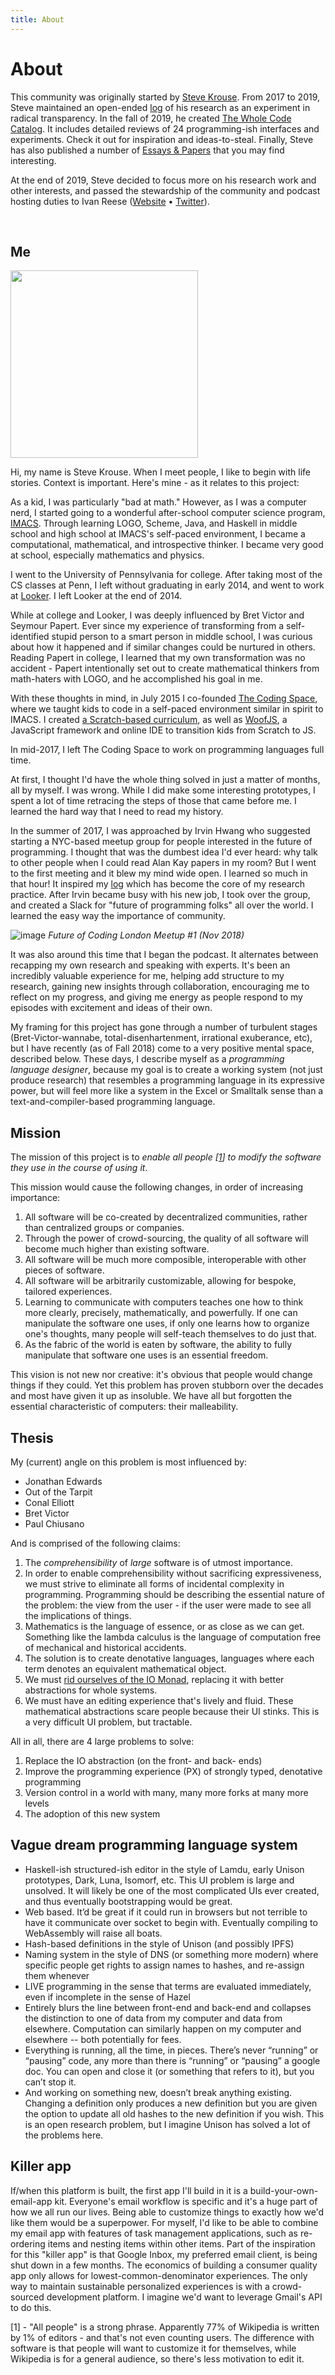 ```yaml
---
title: About
---
```


# About

This community was originally started by [Steve Krouse](https://stevekrouse.com). From 2017 to 2019, Steve maintained an open-ended [log](/log) of his research as an experiment in radical transparency. In the fall of 2019, he created [The Whole Code Catalog](/catalog). It includes detailed reviews of 24 programming-ish interfaces and experiments. Check it out for inspiration and ideas-to-steal. Finally, Steve has also published a number of [Essays & Papers](/essays-papers) that you may find interesting.

At the end of 2019, Steve decided to focus more on his research work and other interests, and passed the stewardship of the community and podcast hosting duties to Ivan Reese ([Website](https://ivanish.ca) • [Twitter](https://twitter.com/spiralganglion)).

<br>

## Me

<img src="https://user-images.githubusercontent.com/2288939/50344796-70be6c00-0524-11e9-8e01-5d3c6ae89ff7.png" height="300px">

Hi, my name is Steve Krouse. When I meet people, I like to begin with life stories. Context is important. Here's mine - as it relates to this project:

As a kid, I was particularly "bad at math." However, as I was a computer nerd, I started going to a wonderful after-school computer science program, [IMACS](https://imacs.org). Through learning LOGO, Scheme, Java, and Haskell in middle school and high school at IMACS's self-paced environment, I became a computational, mathematical, and introspective thinker. I became very good at school, especially mathematics and physics.

I went to the University of Pennsylvania for college. After taking most of the CS classes at Penn, I left without graduating in early 2014, and went to work at [Looker](https://looker.com). I left Looker at the end of 2014.

While at college and Looker, I was deeply influenced by Bret Victor and Seymour Papert. Ever since my experience of transforming from a self-identified stupid person to a smart person in middle school, I was curious about how it happened and if similar changes could be nurtured in others. Reading Papert in college, I learned that my own transformation was no accident - Papert intentionally set out to create mathematical thinkers from math-haters with LOGO, and he accomplished his goal in me.

With these thoughts in mind, in July 2015 I co-founded [The Coding Space](https://thecodingspace.com), where we taught kids to code in a self-paced environment similar in spirit to IMACS. I created [a Scratch-based curriculum](https://coding.space), as well as [WoofJS](https://woofjs.com), a JavaScript framework and online IDE to transition kids from Scratch to JS.

In mid-2017, I left The Coding Space to work on programming languages full time.

At first, I thought I'd have the whole thing solved in just a matter of months, all by myself. I was wrong. While I did make some interesting prototypes, I spent a lot of time retracing the steps of those that came before me. I learned the hard way that I need to read my history.

In the summer of 2017, I was approached by Irvin Hwang who suggested starting a NYC-based meetup group for people interested in the future of programming. I thought that was the dumbest idea I'd ever heard: why talk to other people when I could read Alan Kay papers in my room? But I went to the first meeting and it blew my mind wide open. I learned so much in that hour! It inspired my [log](./log) which has become the core of my research practice. After Irvin became busy with his new job, I took over the group, and created a Slack for "future of programming folks" all over the world. I learned the easy way the importance of community.

![image](https://user-images.githubusercontent.com/2288939/50345144-e5de7100-0525-11e9-8404-6162ccfc2bfd.png)
_Future of Coding London Meetup #1 (Nov 2018)_

It was also around this time that I began the podcast. It alternates between recapping my own research and speaking with experts. It's been an incredibly valuable experience for me, helping add structure to my research, gaining new insights through collaboration, encouraging me to reflect on my progress, and giving me energy as people respond to my episodes with excitement and ideas of their own.

My framing for this project has gone through a number of turbulent stages (Bret-Victor-wannabe, total-disenhartenment, irrational exuberance, etc), but I have recently (as of Fall 2018) come to a very positive mental space, described below. These days, I describe myself as a *programming language designer*, because my goal is to create a working system (not just produce research) that resembles a programming language in its expressive power, but will feel more like a system in the Excel or Smalltalk sense than a text-and-compiler-based programming language.

## Mission

The mission of this project is to *enable all people [[1](#1)] to modify the software they use in the course of using it*.

This mission would cause the following changes, in order of increasing importance:

1. All software will be co-created by decentralized communities, rather than centralized groups or companies.
2. Through the power of crowd-sourcing, the quality of all software will become much higher than existing software.
3. All software will be much more composible, interoperable with other pieces of software.
4. All software will be arbitrarily customizable, allowing for bespoke, tailored experiences.
5. Learning to communicate with computers teaches one how to think more clearly, precisely, mathematically, and powerfully. If one can manipulate the software one uses, if only one learns how to organize one's thoughts, many people will self-teach themselves to do just that.
6. As the fabric of the world is eaten by software, the ability to fully manipulate that software one uses is an essential freedom.

This vision is not new nor creative: it's obvious that people would change things if they could. Yet this problem has proven stubborn over the decades and most have given it up as insoluble. We have all but forgotten the essential characteristic of computers: their malleability.

## Thesis

My (current) angle on this problem is most influenced by:

* Jonathan Edwards
* Out of the Tarpit
* Conal Elliott
* Bret Victor
* Paul Chiusano

And is comprised of the following claims:

1. The *comprehensibility* of *large* software is of utmost importance.
2. In order to enable comprehensibility without sacrificing expressiveness, we must strive to eliminate all forms of incidental complexity in programming. Programming should be describing the essential nature of the problem: the view from the user - if the user were made to see all the implications of things.
3. Mathematics is the language of essence, or as close as we can get. Something like the lambda calculus is the language of computation free of mechanical and historical accidents.
4. The solution is to create denotative languages, languages where each term denotes an equivalent mathematical object.
5. We must [rid ourselves of the IO Monad](http://conal.net/blog/posts/can-functional-programming-be-liberated-from-the-von-neumann-paradigm), replacing it with better abstractions for whole systems.
6. We must have an editing experience that's lively and fluid. These mathematical abstractions scare people because their UI stinks. This is a very difficult UI problem, but tractable.


All in all, there are 4 large problems to solve:

1. Replace the IO abstraction (on the front- and back- ends)
2. Improve the programming experience (PX) of strongly typed, denotative programming
3. Version control in a world with many, many more forks at many more levels
4. The adoption of this new system

## Vague dream programming language system

* Haskell-ish structured-ish editor in the style of Lamdu, early Unison prototypes, Dark, Luna, Isomorf, etc. This UI problem is large and unsolved. It will likely be one of the most complicated UIs ever created, and thus eventually bootstrapping would be great.
* Web based. It’d be great if it could run in browsers but not terrible to have it communicate over socket to begin with. Eventually compiling to WebAssembly will raise all boats.
* Hash-based definitions in the style of Unison (and possibly IPFS)
* Naming system in the style of DNS (or something more modern) where specific people get rights to assign names to hashes, and re-assign them whenever
* LIVE programming in the sense that terms are evaluated immediately, even if incomplete in the sense of Hazel
* Entirely blurs the line between front-end and back-end and collapses the distinction to one of data from my computer and data from elsewhere. Computation can similarly happen on my computer and elsewhere -- both potentially for fees.
* Everything is running, all the time, in pieces. There’s never “running” or “pausing” code, any more than there is “running”  or “pausing” a google doc. You can open and close it (or something that refers to it), but you can’t stop it.
* And working on something new, doesn’t break anything existing.
Changing a definition only produces a new definition but you are given the option to update all old hashes to the new definition if you wish. This is an open research problem, but I imagine Unison has solved a lot of the problems here.

## Killer app

If/when this platform is built, the first app I'll build in it is a build-your-own-email-app kit. Everyone's email workflow is specific and it's a huge part of how we all run our lives. Being able to customize things to exactly how we'd like them would be a superpower. For myself, I'd like to be able to combine my email app with features of task management applications, such as re-ordering items and nesting items within other items. Part of the inspiration for this "killer app" is that Google Inbox, my preferred email client, is being shut down in a few months. The economics of building a consumer quality app only allows for lowest-common-denominator experiences. The only way to maintain sustainable personalized experiences is with a crowd-sourced development platform. I imagine we'd want to leverage Gmail's API to do this.

<a name="1">[1]</a> - "All people" is a strong phrase. Apparently 77% of Wikipedia is written by 1% of editors - and that's not even counting users. The difference with software is that people will want to customize it for themselves, while Wikipedia is for a general audience, so there's less motivation to edit it.
